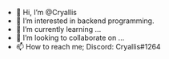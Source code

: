 - 👋 Hi, I’m @Cryallis
- 👀 I’m interested in backend programming.
- 🌱 I’m currently learning ...
- 💞️ I’m looking to collaborate on ...
- 📫 How to reach me; Discord: Cryallis#1264

<!---
Cryallis/Cryallis is a ✨ special ✨ repository because its `README.md` (this file) appears on your GitHub profile.
You can click the Preview link to take a look at your changes.
--->
